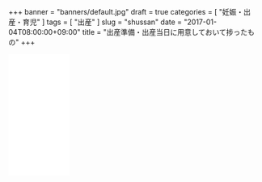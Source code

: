 +++
banner = "banners/default.jpg"
draft = true
categories = [
  "妊娠・出産・育児"
]
tags = [
  "出産"
]
slug = "shussan"
date = "2017-01-04T08:00:00+09:00"
title = "出産準備・出産当日に用意しておいて捗ったもの"
+++

<iframe style="width:120px;height:240px;" marginwidth="0" marginheight="0" scrolling="no" frameborder="0" src="//rcm-fe.amazon-adsystem.com/e/cm?lt1=_blank&bc1=000000&IS2=1&bg1=FFFFFF&fc1=000000&lc1=0000FF&t=yewton-22&o=9&p=8&l=as4&m=amazon&f=ifr&ref=as_ss_li_til&asins=B00ALM41F2&linkId=118df2afb40d7835309215b61334be0e"></iframe>

